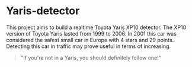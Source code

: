 # Yaris-detector
This project aims to build a realtime Toyota Yaris XP10 detector. The XP10 version 
of Toyota Yaris lasted from 1999 to 2006. In 2001 this car was considered the safest 
small car in Europe with 4 stars and 29 points. Detecting this car in traffic may 
prove useful in terms of increasing. 

>"If you're not in a Yaris, you should definitely follow one!"
